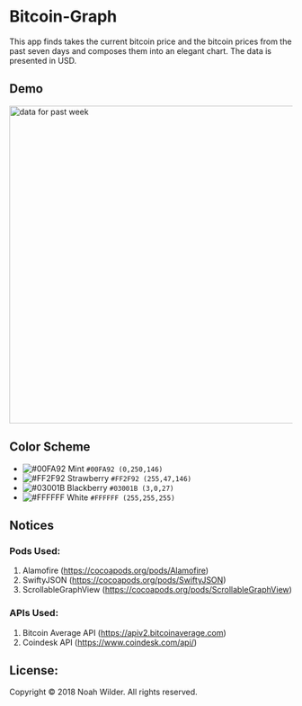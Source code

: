 # Bitcoin-Graph

This app finds takes the current bitcoin price and the bitcoin prices from the past seven days and composes them into an elegant chart. The data is presented in USD.

## Demo
<img width="565" alt="data for past week" src="https://user-images.githubusercontent.com/35314567/36348350-9ff53a60-143b-11e8-99d5-ea952eaf5c5e.png">

## Color Scheme
- ![#00FA92](https://placehold.it/15/00FA92/000000?text=)  Mint  `#00FA92 (0,250,146)`
- ![#FF2F92](https://placehold.it/15/FF2F92/000000?text=)  Strawberry  `#FF2F92 (255,47,146)`
- ![#03001B](https://placehold.it/15/03001B/000000?text=)  Blackberry  `#03001B (3,0,27)`
- ![#FFFFFF](https://placehold.it/15/FFFFFF/000000?text=)  White  `#FFFFFF (255,255,255)`

## Notices
### Pods Used:
1. Alamofire (https://cocoapods.org/pods/Alamofire)
2. SwiftyJSON (https://cocoapods.org/pods/SwiftyJSON)
3. ScrollableGraphView (https://cocoapods.org/pods/ScrollableGraphView)

### APIs Used:
1. Bitcoin Average API (https://apiv2.bitcoinaverage.com)
2. Coindesk API (https://www.coindesk.com/api/)


## License:
Copyright © 2018 Noah Wilder. All rights reserved.

